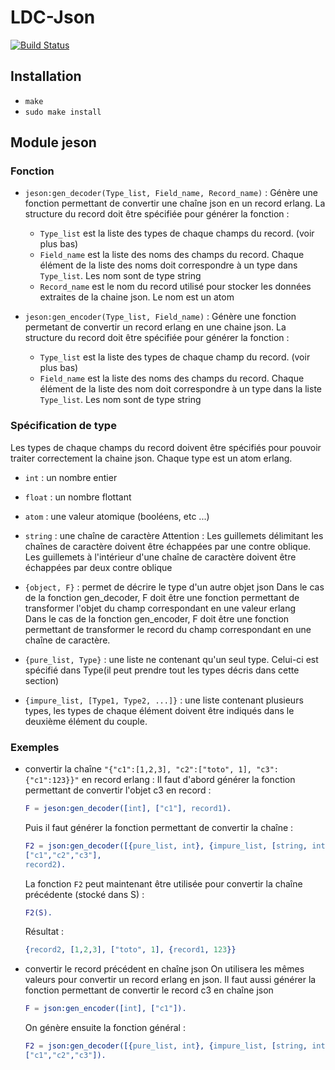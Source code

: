 # LDC-Json

[![Build Status](https://magnum.travis-ci.com/derniercri/ldc-json.svg?token=p2JVdRH4ZTM3RrdbkBvo&branch=master)](https://magnum.travis-ci.com/derniercri/ldc-json)

## Installation

 - `make`
 - `sudo make install`


## Module jeson

### Fonction
- `jeson:gen_decoder(Type_list, Field_name, Record_name)` :
    Génère une fonction permettant de convertir une chaîne json en un record erlang.
	La structure du record doit être spécifiée pour générer la fonction :
	
    - `Type_list` est la liste des types de chaque champs du record. (voir plus bas)
    - `Field_name` est la liste des noms des champs du record. Chaque élément de la liste des noms doit correspondre à un type dans `Type_list`. Les nom sont de type string
	- `Record_name` est le nom du record utilisé pour stocker les données extraites de la chaine json. Le nom est un atom

- `jeson:gen_encoder(Type_list, Field_name)` :
    Génère une fonction permetant de convertir un record erlang en une chaine json.
	La structure du record doit être spécifiée pour générer la fonction :
	
    - `Type_list` est la liste des types de chaque champ du record. (voir plus bas)
    - `Field_name` est la liste des noms des champs du record. Chaque élément de la liste des nom doit correspondre à un type dans la liste `Type_list`. Les nom sont de type string

### Spécification de type
Les types de chaque champs du record doivent être spécifiés pour pouvoir traiter correctement la chaine json. Chaque type est un atom erlang.

- `int` : un nombre entier
- `float` : un nombre flottant
- `atom` : une valeur atomique (booléens, etc ...)
- `string` : une chaîne de caractère
  Attention : Les guillemets délimitant les chaînes de caractère doivent être échappées par une contre oblique. Les guillemets à l'intérieur d'une chaîne de caractère doivent être échappées par deux contre oblique

- `{object, F}` : permet de décrire le type d'un autre objet json
  Dans le cas de la fonction gen_decoder, F doit être une fonction permettant de transformer l'objet du champ correspondant en une valeur erlang  
  Dans le cas de la fonction gen_encoder, F doit être une fonction permettant de transformer le record du champ correspondant en une chaîne de caractère.

- `{pure_list, Type}` : une liste ne contenant qu'un seul type. Celui-ci est spécifié dans Type(il peut prendre tout les types décris dans cette section)
- `{impure_list, [Type1, Type2, ...]}` : une liste contenant plusieurs types, les types  de chaque élément doivent être indiqués dans le deuxième élément du couple.

### Exemples

- convertir la chaîne `"{"c1":[1,2,3], "c2":["toto", 1], "c3":{"c1":123}}"` en record erlang :
Il faut d'abord générer la fonction permettant de convertir l'objet c3 en record :

	```erl
	F = jeson:gen_decoder([int], ["c1"], record1).
	```

	Puis il faut générer la fonction permettant de convertir la chaîne :

	```erl
	F2 = json:gen_decoder([{pure_list, int}, {impure_list, [string, int]},{object, F}],
	["c1","c2","c3"],
	record2).
	```

	La fonction `F2` peut maintenant être utilisée pour convertir la chaîne précédente (stocké dans S) :

	```erl
	F2(S).
	```

	Résultat :

	```erl
	{record2, [1,2,3], ["toto", 1], {record1, 123}}
	```

- convertir le record précédent en chaîne json
  On utilisera les mêmes valeurs pour convertir un record erlang en json.
  Il faut aussi générer la fonction permettant de convertir le record c3 en chaîne json

	```erl 
	F = json:gen_encoder([int], ["c1"]).
	```
  
  On génère ensuite la fonction général :

	```erl
	F2 = json:gen_decoder([{pure_list, int}, {impure_list, [string, int]},{object, F}],
	["c1","c2","c3"]).
	```
